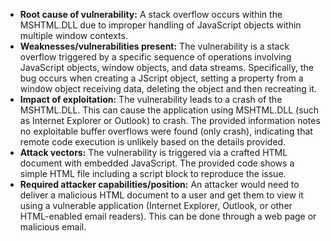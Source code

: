 - **Root cause of vulnerability:** A stack overflow occurs within the MSHTML.DLL due to improper handling of JavaScript objects within multiple window contexts.
- **Weaknesses/vulnerabilities present:**  The vulnerability is a stack overflow triggered by a specific sequence of operations involving JavaScript objects, window objects, and data streams. Specifically, the bug occurs when creating a JScript object, setting a property from a window object receiving data, deleting the object and then recreating it.
- **Impact of exploitation:** The vulnerability leads to a crash of the MSHTML.DLL. This can cause the application using MSHTML.DLL (such as Internet Explorer or Outlook) to crash. The provided information notes no exploitable buffer overflows were found (only crash), indicating that remote code execution is unlikely based on the details provided.
- **Attack vectors:** The vulnerability is triggered via a crafted HTML document with embedded JavaScript. The provided code shows a simple HTML file including a script block to reproduce the issue. 
- **Required attacker capabilities/position:** An attacker would need to deliver a malicious HTML document to a user and get them to view it using a vulnerable application (Internet Explorer, Outlook, or other HTML-enabled email readers). This can be done through a web page or malicious email.